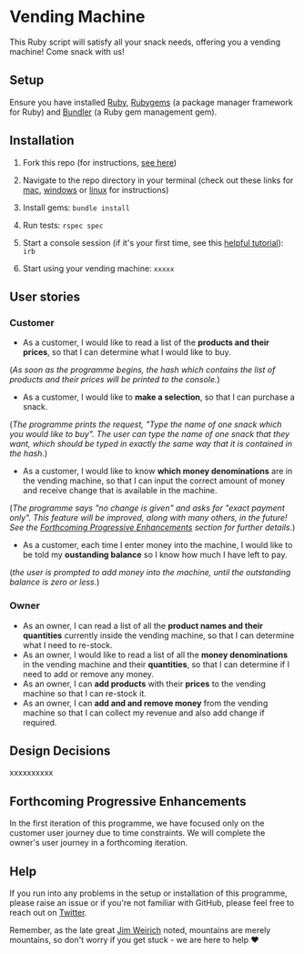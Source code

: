 # Vending Machine

This Ruby script will satisfy all your snack needs, offering you a vending machine! Come snack with us!

## Setup 

Ensure you have installed [Ruby](https://www.ruby-lang.org/en/downloads/), [Rubygems](https://rubygems.org/pages/download) (a package manager framework for Ruby) and [Bundler](https://bundler.io/) (a Ruby gem management gem).

## Installation 
1. Fork this repo (for instructions, [see here](https://help.github.com/en/articles/fork-a-repo))

1. Navigate to the repo directory in your terminal (check out these links for [mac](https://www.imore.com/how-use-terminal-mac-when-you-have-no-idea-where-start), [windows](https://www.lifewire.com/command-prompt-2625840) or [linux](https://www.howtogeek.com/140679/beginner-geek-how-to-start-using-the-linux-terminal/) for instructions)

1. Install gems: ```bundle install```

1. Run tests: ```rspec spec```

1. Start a console session (if it's your first time, see this [helpful tutorial](https://www.digitalocean.com/community/tutorials/how-to-use-irb-to-explore-ruby)): ```irb```

1. Start using your vending machine: ```xxxxx```

## User stories

### Customer
* As a customer, I would like to read a list of the **products and their prices**, so that I can determine what I would like to buy. 

(*As soon as the programme begins, the hash which contains the list of products and their prices will be printed to the console.*)
* As a customer, I would like to **make a selection**, so that I can purchase a snack. 

(*The programme prints the request, "Type the name of one snack which you would like to buy". The user can type the name of one snack that they want, which should be typed in exactly the same way that it is contained in the hash.*)
* As a customer, I would like to know **which money denominations** are in the vending machine, so that I can input the correct amount of money and receive change that is available in the machine. 

(*The programme says "no change is given" and asks for "exact payment only". This feature will be improved, along with many others, in the future! See the [Forthcoming Progressive Enhancements](https://github.com/Nirvikalpa108/vending-machine/blob/master/README.md#forthcoming-progressive-enhancements) section for further details.*)
* As a customer, each time I enter money into the machine, I would like to be told my **oustanding balance** so I know how much I have left to pay. 

(*the user is prompted to add money into the machine, until the outstanding balance is zero or less.*)

### Owner
* As an owner, I can read a list of all the **product names and their quantities** currently inside the vending machine, so that I can determine what I need to re-stock.
* As an owner, I would like to read a list of all the **money denominations** in the vending machine and their **quantities**, so that I can determine if I need to add or remove any money.
* As an owner, I can **add products** with their **prices** to the vending machine so that I can re-stock it.
* As an owner, I can **add and and remove money** from the vending machine so that I can collect my revenue and also add change if required.

## Design Decisions
xxxxxxxxxx

## Forthcoming Progressive Enhancements
In the first iteration of this programme, we have focused only on the customer user journey due to time constraints. We will complete the owner's user journey in a forthcoming iteration. 

## Help
If you run into any problems in the setup or installation of this programme, please raise an issue or if you're not familiar with GitHub, please feel free to reach out on [Twitter](https://twitter.com/a_adewusi). 

Remember, as the late great [Jim Weirich](https://github.com/benlangfeld/ruby-koans/blob/master/README.rdoc) noted, mountains are merely mountains, so don't worry if you get stuck - we are here to help :heart:

